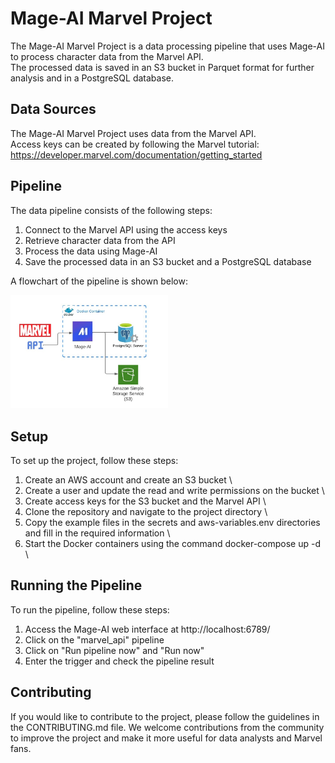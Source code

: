 # Mage-AI Marvel Project
The Mage-AI Marvel Project is a data processing pipeline that uses Mage-AI to process character data from the Marvel API. \
The processed data is saved in an S3 bucket in Parquet format for further analysis and in a PostgreSQL database.

## Data Sources
The Mage-AI Marvel Project uses data from the Marvel API. \
Access keys can be created by following the Marvel tutorial: https://developer.marvel.com/documentation/getting_started

## Pipeline
The data pipeline consists of the following steps:

1.  Connect to the Marvel API using the access keys
2.  Retrieve character data from the API
3.  Process the data using Mage-AI
4.  Save the processed data in an S3 bucket and a PostgreSQL database

A flowchart of the pipeline is shown below:

<img src="https://github.com/deniswoliveira/mage-ai-marvel-project/blob/docs/images/architecture.jpeg" width=50% height=50%>

## Setup
To set up the project, follow these steps:

1.  Create an AWS account and create an S3 bucket \
2.  Create a user and update the read and write permissions on the bucket \
3.  Create access keys for the S3 bucket and the Marvel API \
4.  Clone the repository and navigate to the project directory \
5.  Copy the example files in the secrets and aws-variables.env directories and fill in the required information \
6.  Start the Docker containers using the command docker-compose up -d \

## Running the Pipeline
To run the pipeline, follow these steps:

1.  Access the Mage-AI web interface at http://localhost:6789/
2.  Click on the "marvel_api" pipeline
3.  Click on "Run pipeline now" and "Run now"
4.  Enter the trigger and check the pipeline result

## Contributing
If you would like to contribute to the project, please follow the guidelines in the CONTRIBUTING.md file. We welcome contributions from the community to improve the project and make it more useful for data analysts and Marvel fans.
